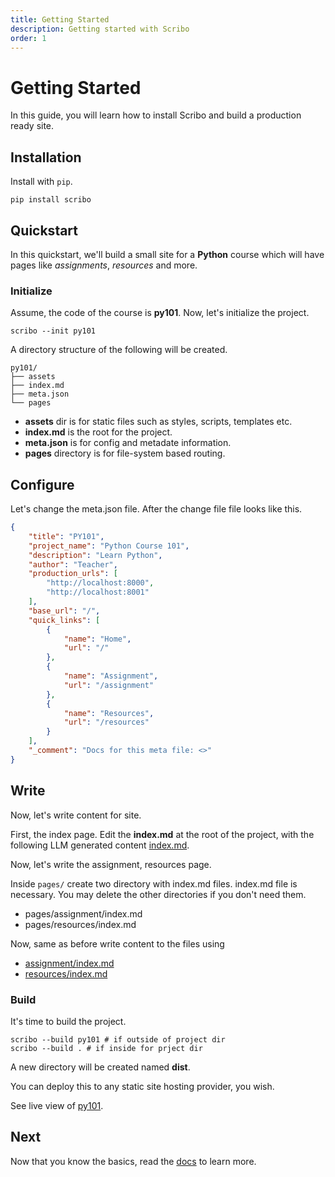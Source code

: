 ```yaml
---
title: Getting Started
description: Getting started with Scribo
order: 1
---
```


# Getting Started

In this guide, you will learn how to install Scribo and build a
production ready site.

## Installation

Install with `pip`.

``` console
pip install scribo
```

## Quickstart

In this quickstart, we'll build a small site for a **Python** course
which will have pages like *assignments*, *resources* and
more.

### Initialize

Assume, the code of the course is **py101**. Now, let's initialize the
project.

```console
scribo --init py101
```

A directory structure of the following will be created.

```console
py101/
├── assets
├── index.md
├── meta.json
└── pages
```

- **assets** dir is for static files such as styles, scripts, templates
etc.
- **index.md** is the root for the project.
- **meta.json** is for config and metadate information.
- **pages** directory is for file-system based routing. 

## Configure

Let's change the meta.json file. After the change file file looks like
this.

```json
{
    "title": "PY101",
    "project_name": "Python Course 101",
    "description": "Learn Python",
    "author": "Teacher",
    "production_urls": [
        "http://localhost:8000",
        "http://localhost:8001"
    ],
    "base_url": "/",
    "quick_links": [
        {
            "name": "Home",
            "url": "/"
        },
        {
            "name": "Assignment",
            "url": "/assignment"
        },
        {
            "name": "Resources",
            "url": "/resources"
        }
    ],
    "_comment": "Docs for this meta file: <>"
}
```

## Write

Now, let's write content for site.

First, the index page. Edit the **index.md** at the root of the project,
with the following LLM generated content [index.md](#).

Now, let's write the assignment, resources page.

Inside `pages/` create two directory with index.md files.
index.md file is necessary. You may delete the other directories
if you don't need them.

- pages/assignment/index.md
- pages/resources/index.md

Now, same as before write content to the files using

- [assignment/index.md]()
- [resources/index.md]()


### Build

It's time to build the project.

```console
scribo --build py101 # if outside of project dir
scribo --build . # if inside for prject dir
```

A new directory will be created named **dist**.

You can deploy this to any static site hosting provider, you wish.

See live view of [py101](#).

## Next

Now that you know the basics, read the [docs](/docs) to learn more.